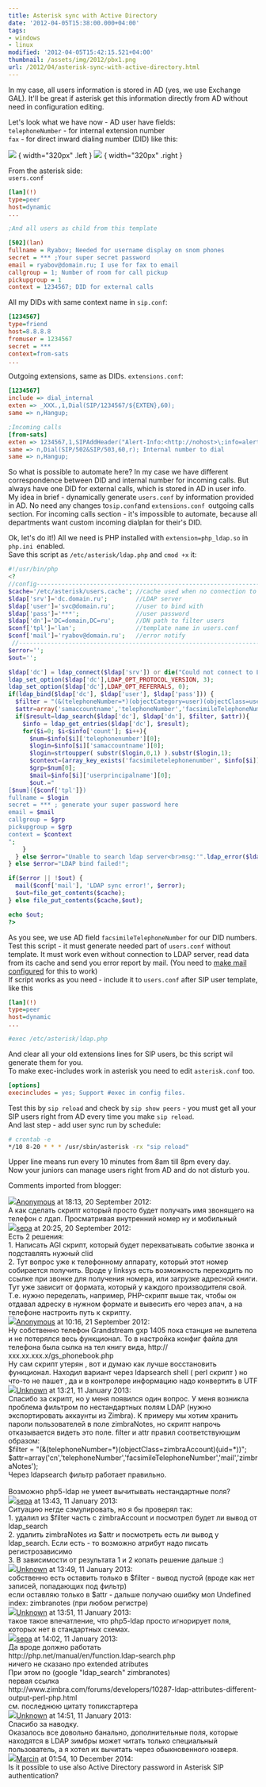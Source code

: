 ```yaml
---
title: Asterisk sync with Active Directory
date: '2012-04-05T15:38:00.000+04:00'
tags:
- windows
- linux
modified: '2012-04-05T15:42:15.521+04:00'
thumbnail: /assets/img/2012/pbx1.png
url: /2012/04/asterisk-sync-with-active-directory.html
---
```

In my case, all users information is stored in AD (yes, we use Exchange GAL). It'll be great if asterisk get this information directly from AD without need in configuration editing.

Let's look what we have now - AD user have fields:  
`telephoneNumber` - for internal extension number   
`fax` - for direct inward dialing number (DID) like this:  

![](/assets/img/2012/pbx1.png)
{ width="320px" .left }
![](/assets/img/2012/pbx2.png)
{ width="320px" .right }

<div style="clear:both"></div>

From the asterisk side:  
`users.conf`  
```ini
[lan](!)
type=peer
host=dynamic
...

;And all users as child from this template

[502](lan)
fullname = Ryabov; Needed for username display on snom phones
secret = *** ;Your super secret password
email = ryabov@domain.ru; I use for fax to email
callgroup = 1; Number of room for call pickup
pickupgroup = 1
context = 1234567; DID for external calls
```
All my DIDs with same context name in `sip.conf`:  
```ini
[1234567]
type=friend
host=8.8.8.8
fromuser = 1234567
secret = ***
context=from-sats
...
```
Outgoing extensions, same as DIDs. `extensions.conf`:  
```ini
[1234567]
include => dial_internal
exten => _XXX.,1,Dial(SIP/1234567/${EXTEN},60);
same => n,Hangup;

;Incoming calls
[from-sats]
exten => 1234567,1,SIPAddHeader("Alert-Info:<http://nohost>\;info=alert-external\;x-line-id=0"); Different ring melody for external calls
same => n,Dial(SIP/502&SIP/503,60,r); Internal number to dial
same => n,Hangup;
```
  
So what is possible to automate here? In my case we have different correspondence between DID and internal number for incoming calls. But always have one DID for external calls, which is stored in AD in user info. My idea in brief - dynamically generate `users.conf` by information provided in AD. No need any changes to` sip.conf `and `extensions.conf `outgoing calls section. For incoming calls section - it's impossible to automate, because all departments want custom incoming dialplan for their's DID.  

Ok, let's do it!) All we need is PHP installed with `extension=php_ldap.so` in `php.ini `enabled.  
Save this script as `/etc/asterisk/ldap.php` and `cmod +x` it:  
```php
#!/usr/bin/php
<?
//config------------------------------------------------------------------------
$cache='/etc/asterisk/users.cache'; //cache used when no connection to DC
$ldap['srv']='dc.domain.ru';        //LDAP server
$ldap['user']='svc@domain.ru';      //user to bind with
$ldap['pass']='***';                //user password
$ldap['dn']='DC=domain,DC=ru';      //DN path to filter users
$conf['tpl']='lan';                 //template name in users.conf
$conf['mail']='ryabov@domain.ru';   //error notify
 //------------------------------------------------------------------------------
$error='';
$out='';

$ldap['dc'] = ldap_connect($ldap['srv']) or die("Could not connect to LDAP!</br>");
ldap_set_option($ldap['dc'],LDAP_OPT_PROTOCOL_VERSION, 3);
ldap_set_option($ldap['dc'],LDAP_OPT_REFERRALS, 0);
if(ldap_bind($ldap['dc'], $ldap['user'], $ldap['pass'])) {
  $filter = "(&(telephoneNumber=*)(objectCategory=user)(objectClass=user)(samAccountName=*))";
  $attr=array('samaccountname','telephoneNumber','facsimileTelephoneNumber', 'userPrincipalName');
  if($result=ldap_search($ldap['dc'], $ldap['dn'], $filter, $attr)){
    $info = ldap_get_entries($ldap['dc'], $result);
    for($i=0; $i<$info['count']; $i++){
      $num=$info[$i]['telephonenumber'][0];
      $login=$info[$i]['samaccountname'][0];
      $login=strtoupper( substr($login,0,1) ).substr($login,1);
      $context=(array_key_exists('facsimiletelephonenumber', $info[$i]))?$info[$i]['facsimiletelephonenumber'][0]:'users';
      $grp=$num[0];
      $mail=$info[$i]['userprincipalname'][0];
      $out.="
[$num]({$conf['tpl']})
fullname = $login
secret = *** ; generate your super password here
email = $mail
callgroup = $grp
pickupgroup = $grp
context = $context
";
    }
  } else $error="Unable to search ldap server<br>msg:'".ldap_error($ldap['dc'])."'</br>";
} else $error="LDAP bind failed!";

if($error || !$out) {
  mail($conf['mail'], 'LDAP sync error!', $error);
  $out=file_get_contents($cache);
} else file_put_contents($cache,$out);

echo $out;
?>
```
As you see, we use AD field `facsimileTelephoneNumber` for our DID numbers. Test this script - it must generate needed part of `users.conf` without template. It must work even without connection to LDAP server, read data from its cache and send you error report by mail. (You need to [make mail configured](/2011/09/debian-mail-notification-by-gmail.html">) for this to work)  
If script works as you need - include it to `users.conf` after SIP user template, like this  
```ini
[lan](!)
type=peer
host=dynamic
...

#exec /etc/asterisk/ldap.php
```
And clear all your old extensions lines for SIP users, bc this script wil generate them for you.   
To make exec-includes work in asterisk you need to edit `asterisk.conf` too.  
```ini
[options]
execincludes = yes; Support #exec in config files.
```

Test this by `sip reload` and check by `sip show peers` - you must get all your SIP users right from AD every time you make `sip reload`.  
And last step - add user sync run by schedule:  
```bash
# crontab -e
*/10 8-20 * * * /usr/sbin/asterisk -rx "sip reload"
```
Upper line means run every 10 minutes from 8am till 8pm every day.  
Now your juniors can manage users right from AD and do not disturb you.

Comments imported from blogger:
<div class="comment"><img src="//resources.blogblog.com/img/blank.gif"/><a href="#">Anonymous</a> at <time datetime="2012-09-20T18:13:42.452+04:00">18:13, 20 September 2012</time>:<br/>
А как сделать скрипт который просто будет получать имя звонящего на телефон с лдап. Просматривая внутренний номер ну и мобильный</div>
<div class="comment"><img src="//blogger.googleusercontent.com/img/b/R29vZ2xl/AVvXsEjPIpsFZxeXhwYiaSZFfaBPHaq47D5RjLrUTuKOI_W56xwu2EUEm5gpwBmn6mTlXeSGQMaEmVd4aZENpSrUZQxNXaELJA-QehvcCmMPoa7dXhqdTPW34s6syA1ZCo6yvsI/s1600/avatar.png"/><a href="https://www.blogger.com/profile/15219082553292373774">sepa</a> at <time datetime="2012-09-20T20:25:37.547+04:00">20:25, 20 September 2012</time>:<br/>
Есть 2 решения:<br />1. Написать AGI скрипт, который будет перехватывать событие звонка и подставлять нужный clid<br />2. Тут вопрос уже к телефонному аппарату, который этот номер собирается получить. Вроде у linksys есть возможность переходить по ссылке при звонке для получения номера, или загрузке адресной книги. Тут уже зависит от формата, который у каждого производителя свой. Т.е. нужно переделать, например, PHP-скрипт выше так, чтобы он отдавал адреску в нужном формате и вывесить его через апач, а на телефоне настроить путь к скрипту.</div>
<div class="comment"><img src="//resources.blogblog.com/img/blank.gif"/><a href="#">Anonymous</a> at <time datetime="2012-09-21T10:16:48.988+04:00">10:16, 21 September 2012</time>:<br/>
Ну собственно телефон Grandstream gxp 1405 пока станция не вылетела и не потерялся весь функционал. То в настройка конфиг файла для телефона была сылка на тел книгу вида, http://ххх.хх.ххх.х/gs_phonebook.php<br />Ну сам скрипт утерян , вот и думаю как лучше восстановить функционал. Находил вариант через ldapsearch shell ( perl скрипт ) но что-то не пашет , да и в контролере информацию надо конвертить в UTF<br /></div>
<div class="comment"><img src="//www.blogger.com/img/blogger_logo_round_35.png"/><a href="https://www.blogger.com/profile/03461266324042514849">Unknown</a> at <time datetime="2013-01-11T13:21:56.869+04:00">13:21, 11 January 2013</time>:<br/>
Спасибо за скрипт, но у меня появился один вопрос. У меня возникла проблема фильтром по нестандартных полям LDAP (нужно экспортировать аккаунты из Zimbra). К примеру мы хотим хранить пароли пользователей в поле zimbraNotes, но скрипт напрочь отказывается видеть это поле. filter и attr правил соответствующим образом:<br />$filter = &quot;(&amp;(telephoneNumber=*)(objectClass=zimbraAccount)(uid=*))&quot;;<br />$attr=array(&#39;cn&#39;,&#39;telephoneNumber&#39;,&#39;facsimileTelephoneNumber&#39;,&#39;mail&#39;,&#39;zimbraNotes&#39;);<br />Через ldapsearch фильтр работает правильно.<br /><br />Возможно php5-ldap не умеет вычитывать нестандартные поля?</div>
<div class="comment"><img src="//blogger.googleusercontent.com/img/b/R29vZ2xl/AVvXsEjPIpsFZxeXhwYiaSZFfaBPHaq47D5RjLrUTuKOI_W56xwu2EUEm5gpwBmn6mTlXeSGQMaEmVd4aZENpSrUZQxNXaELJA-QehvcCmMPoa7dXhqdTPW34s6syA1ZCo6yvsI/s1600/avatar.png"/><a href="https://www.blogger.com/profile/15219082553292373774">sepa</a> at <time datetime="2013-01-11T13:43:10.022+04:00">13:43, 11 January 2013</time>:<br/>
Ситуацию негде сэмулировать, но я бы проверял так:<br />1. удалил из $filter часть с zimbraAccount и посмотрел будет ли вывод от ldap_search<br />2. удалить zimbraNotes из $attr и посмотреть есть ли вывод у ldap_search. Если есть - то возможно атрибут надо писать регистрозависимо<br />3. В зависимости от результата 1 и 2 копать решение дальше :)<br /></div>
<div class="comment"><img src="//www.blogger.com/img/blogger_logo_round_35.png"/><a href="https://www.blogger.com/profile/03461266324042514849">Unknown</a> at <time datetime="2013-01-11T13:49:50.423+04:00">13:49, 11 January 2013</time>:<br/>
собственно есть оставить только в $filter - вывод пустой (вроде как нет записей, попадающих под фильтр)<br />если оставляю только в $attr - дальше получаю ошибку мол Undefined index: zimbranotes (при любом регистре)</div>
<div class="comment"><img src="//www.blogger.com/img/blogger_logo_round_35.png"/><a href="https://www.blogger.com/profile/03461266324042514849">Unknown</a> at <time datetime="2013-01-11T13:51:25.979+04:00">13:51, 11 January 2013</time>:<br/>
такое такое впечатление, что php5-ldap просто игнорирует поля, которых нет в стандартных схемах.</div>
<div class="comment"><img src="//blogger.googleusercontent.com/img/b/R29vZ2xl/AVvXsEjPIpsFZxeXhwYiaSZFfaBPHaq47D5RjLrUTuKOI_W56xwu2EUEm5gpwBmn6mTlXeSGQMaEmVd4aZENpSrUZQxNXaELJA-QehvcCmMPoa7dXhqdTPW34s6syA1ZCo6yvsI/s1600/avatar.png"/><a href="https://www.blogger.com/profile/15219082553292373774">sepa</a> at <time datetime="2013-01-11T14:02:16.269+04:00">14:02, 11 January 2013</time>:<br/>
Да вроде должно работать<br />http://php.net/manual/en/function.ldap-search.php<br />ничего не сказано про extended atributes<br />При этом по (google &quot;ldap_search&quot; zimbranotes)<br />первая ссылка<br />http://www.zimbra.com/forums/developers/10287-ldap-attributes-different-output-perl-php.html<br />см. последнюю цитату топикстартера</div>
<div class="comment"><img src="//www.blogger.com/img/blogger_logo_round_35.png"/><a href="https://www.blogger.com/profile/03461266324042514849">Unknown</a> at <time datetime="2013-01-11T14:51:05.150+04:00">14:51, 11 January 2013</time>:<br/>
Спасибо за наводку.<br />Оказалось все довольно банально, дополнительные поля, которые находятся в LDAP зимбры может читать только специальный пользователь, а я хотел их вычитать через обыкновенного юзверя.</div>
<div class="comment"><img src="//resources.blogblog.com/img/blank.gif"/><a href="#">Marcin</a> at <time datetime="2014-12-10T01:54:36.608+03:00">01:54, 10 December 2014</time>:<br/>Is it possible to use also Active Directory password in Asterisk SIP authentication?</div>
